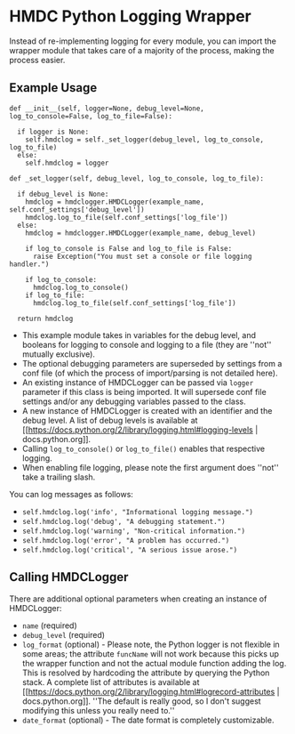 # HMDC Python Logging Wrapper

Instead of re-implementing logging for every module, you can import the wrapper module that takes care of a majority of the process, making the process easier.

## Example Usage

    def __init__(self, logger=None, debug_level=None, log_to_console=False, log_to_file=False):

      if logger is None:
        self.hmdclog = self._set_logger(debug_level, log_to_console, log_to_file)
      else:
        self.hmdclog = logger

    def _set_logger(self, debug_level, log_to_console, log_to_file):

      if debug_level is None:
        hmdclog = hmdclogger.HMDCLogger(example_name, self.conf_settings['debug_level'])
        hmdclog.log_to_file(self.conf_settings['log_file'])
      else:
        hmdclog = hmdclogger.HMDCLogger(example_name, debug_level)

        if log_to_console is False and log_to_file is False:
          raise Exception("You must set a console or file logging handler.")

        if log_to_console:
          hmdclog.log_to_console()
        if log_to_file:
          hmdclog.log_to_file(self.conf_settings['log_file'])

      return hmdclog

* This example module takes in variables for the debug level, and booleans for logging to console and logging to a file (they are ''not'' mutually exclusive).
* The optional debugging parameters are superseded by settings from a conf file (of which the process of import/parsing is not detailed here).
* An existing instance of HMDCLogger can be passed via `logger` parameter if this class is being imported. It will supersede conf file settings and/or any debugging variables passed to the class.
* A new instance of HMDCLogger is created with an identifier and the debug level. A list of debug levels is available at [[https://docs.python.org/2/library/logging.html#logging-levels | docs.python.org]].
* Calling `log_to_console()` or `log_to_file()` enables that respective logging.
* When enabling file logging, please note the first argument does ''not'' take a trailing slash.

You can log messages as follows:
* `self.hmdclog.log('info', "Informational logging message.")`
* `self.hmdclog.log('debug', "A debugging statement.")`
* `self.hmdclog.log('warning', "Non-critical information.")`
* `self.hmdclog.log('error', "A problem has occurred.")`
* `self.hmdclog.log('critical', "A serious issue arose.")`

## Calling HMDCLogger

There are additional optional parameters when creating an instance of HMDCLogger:
* `name` (required)
* `debug_level` (required)
* `log_format` (optional) - Please note, the Python logger is not flexible in some areas; the attribute `funcName` will not work because this picks up the wrapper function and not the actual module function adding the log. This is resolved by hardcoding the attribute by querying the Python stack. A complete list of attributes is available at [[https://docs.python.org/2/library/logging.html#logrecord-attributes | docs.python.org]]. ''The default is really good, so I don't suggest modifying this unless you really need to.''
* `date_format` (optional) - The date format is completely customizable.